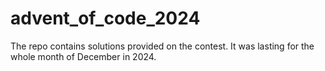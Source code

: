 # advent_of_code_2024
The repo contains solutions provided on the contest. It was lasting for the whole month of December in 2024.

